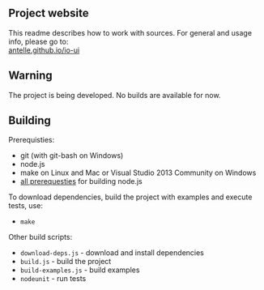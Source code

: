 ## Project website
This readme describes how to work with sources. For general and usage info, please go to:  
[antelle.github.io/io-ui](http://antelle.github.io/io-ui)

## Warning
The project is being developed. No builds are available for now.

## Building
Prerequisties:
  
- git (with git-bash on Windows)
- node.js
- make on Linux and Mac or Visual Studio 2013 Community on Windows
- [all prerequesties](https://github.com/joyent/node#to-build) for building node.js

To download dependencies, build the project with examples and execute tests, use:  

- `make`

Other build scripts:

- `download-deps.js` - download and install dependencies
- `build.js` - build the project
- `build-examples.js` - build examples
- `nodeunit` - run tests